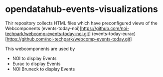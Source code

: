 # opendatahub-events-visualizations

Thir repository collects HTML files which have preconfigured views of the Webcomponents
(events-today-noi)[https://github.com/noi-techpark/webcomp-events-today-noi.git]
(events-today-eurac)[https://github.com/noi-techpark/webcomp-events-today.git]
  
This webcomponents are used by 
- NOI to display Events
- Eurac to display Events
- NOI Bruneck to display Events

